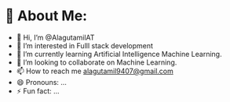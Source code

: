 # 💫 About Me:

- 👋 Hi, I’m @AlagutamilAT
- 👀 I’m interested in Fulll stack development
- 🌱 I’m currently learning Artificial Intelligence Machine Learning.
- 💞️ I’m looking to collaborate on Machine Learning.
- 📫 How to reach me alagutamil9407@gmail.com
- 😄 Pronouns: ...
- ⚡ Fun fact: ...

<!---
AlagutamilAT/AlagutamilAT is a ✨ special ✨ repository because its `README.md` (this file) appears on your GitHub profile.
You can click the Preview link to take a look at your changes.
--->

